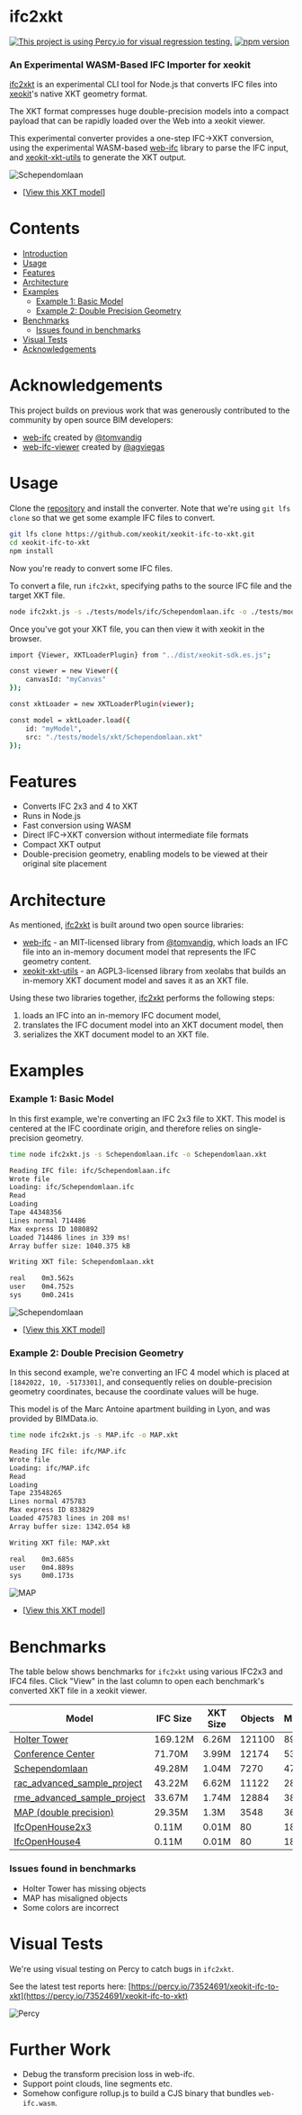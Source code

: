 # ifc2xkt
[![This project is using Percy.io for visual regression testing.](https://percy.io/static/images/percy-badge.svg)](https://percy.io/73524691/xeokit-ifc-to-xkt)
[![npm version](https://badge.fury.io/js/%40xeokit%2Fxeokit-ifc-to-xkt.svg)](https://badge.fury.io/js/%40xeokit%2Fxeokit-ifc-to-xkt)

### An Experimental WASM-Based IFC Importer for xeokit 

[ifc2xkt](https://github.com/xeokit/xeokit-ifc-to-xkt) is an experimental CLI tool for Node.js that converts IFC
files into [xeokit](https://xeokit.io)'s native XKT geometry format.  

The XKT format compresses huge double-precision models into a compact payload that can be rapidly loaded over the Web
into a xeokit viewer.

This experimental converter provides a one-step IFC→XKT conversion, using the experimental
WASM-based [web-ifc](https://github.com/tomvandig/web-ifc) library to parse the IFC input,
and [xeokit-xkt-utils](https://github.com/xeokit/xeokit-xkt-utils) to generate the XKT output.


![Schependomlaan](https://xeokit.github.io/xeokit-ifc-to-xkt/assets/rac_advanced_sample_project.png)

* [[View this XKT model](https://xeokit.github.io/xeokit-ifc-to-xkt/tests/loadXKT.html?xkt_src=models/xkt/rac_advanced_sample_project.xkt)]
# Contents

- [Introduction](#introduction)
- [Usage](#usage)
- [Features](#features)
- [Architecture](#architecture)
- [Examples](#examples)
  + [Example 1: Basic Model](#example-1--basic-model)
  + [Example 2: Double Precision Geometry](#example-2--double-precision-geometry)
- [Benchmarks](#benchmarks)
  + [Issues found in benchmarks](#issues-found-in-benchmarks)
- [Visual Tests](#visual-tests)
- [Acknowledgements](#acknowledgements)

# Acknowledgements

This project builds on previous work that was generously contributed to the community by open source BIM developers:

*  [web-ifc](https://github.com/tomvandig/web-ifc) created by [@tomvandig](https://github.com/tomvandig)
*  [web-ifc-viewer](https://github.com/agviegas/web-ifc-viewer) created by [@agviegas](https://github.com/agviegas)

# Usage

Clone the [repository](https://github.com/xeokit/xeokit-ifc-to-xkt) and install the converter. Note that we're
using ````git lfs clone```` so that we get some example IFC files to convert.

```bash
git lfs clone https://github.com/xeokit/xeokit-ifc-to-xkt.git
cd xeokit-ifc-to-xkt
npm install
```

Now you're ready to convert some IFC files.

To convert a file, run ````ifc2xkt````, specifying paths to the source IFC file and the target XKT file.

```bash
node ifc2xkt.js -s ./tests/models/ifc/Schependomlaan.ifc -o ./tests/models/xkt/Schependomlaan.xkt
```

Once you've got your XKT file, you can then view it with xeokit in the browser.

```bash
import {Viewer, XKTLoaderPlugin} from "../dist/xeokit-sdk.es.js";

const viewer = new Viewer({
    canvasId: "myCanvas"
});

const xktLoader = new XKTLoaderPlugin(viewer);

const model = xktLoader.load({
    id: "myModel",
    src: "./tests/models/xkt/Schependomlaan.xkt"
});
```

# Features

- Converts IFC 2x3 and 4 to XKT
- Runs in Node.js
- Fast conversion using WASM
- Direct IFC→XKT conversion without intermediate file formats
- Compact XKT output
- Double-precision geometry, enabling models to be viewed at their original site placement

# Architecture

As mentioned, [ifc2xkt](https://github.com/xeokit/xeokit-ifc-to-xkt) is built around two open source libraries:

* [web-ifc](https://github.com/tomvandig/web-ifc) - an MIT-licensed library
  from [@tomvandig](https://github.com/tomvandig), which loads an IFC file into an in-memory document model that
  represents the IFC geometry content.
* [xeokit-xkt-utils](https://github.com/xeokit/xeokit-xkt-utils) - an AGPL3-licensed library from xeolabs that
  builds an in-memory XKT document model and saves it as an XKT file.

Using these two libraries together, [ifc2xkt](https://github.com/xeokit/xeokit-ifc-to-xkt) performs the
following steps:

1. loads an IFC into an in-memory IFC document model,
2. translates the IFC document model into an XKT document model, then
3. serializes the XKT document model to an XKT file.

# Examples

### Example 1: Basic Model

In this first example, we're converting an IFC 2x3 file to XKT. This model is centered at the IFC coordinate origin, and
therefore relies on single-precision geometry.

```bash
time node ifc2xkt.js -s Schependomlaan.ifc -o Schependomlaan.xkt

Reading IFC file: ifc/Schependomlaan.ifc
Wrote file
Loading: ifc/Schependomlaan.ifc
Read 
Loading 
Tape 44348356
Lines normal 714486
Max express ID 1080892
Loaded 714486 lines in 339 ms!
Array buffer size: 1040.375 kB

Writing XKT file: Schependomlaan.xkt

real    0m3.562s
user    0m4.752s
sys     0m0.241s
```

![Schependomlaan](https://xeokit.github.io/xeokit-ifc-to-xkt/assets/Schependomlaan.png)

* [[View this XKT model](https://xeokit.github.io/xeokit-ifc-to-xkt/tests/loadXKT.html?xkt_src=models/xkt/Schependomlaan.xkt)]

### Example 2: Double Precision Geometry

In this second example, we're converting an IFC 4 model which is placed at ````[1842022, 10, -5173301]````, and
consequently relies on double-precision geometry coordinates, because the coordinate values will be huge.

This model is of the Marc Antoine apartment building in Lyon, and was provided by BIMData.io.

```bash
time node ifc2xkt.js -s MAP.ifc -o MAP.xkt

Reading IFC file: ifc/MAP.ifc
Wrote file
Loading: ifc/MAP.ifc
Read 
Loading 
Tape 23548265
Lines normal 475783
Max express ID 833829
Loaded 475783 lines in 208 ms!
Array buffer size: 1342.054 kB

Writing XKT file: MAP.xkt

real    0m3.685s
user    0m4.889s
sys     0m0.173s
```

![MAP](https://xeokit.github.io/xeokit-ifc-to-xkt/assets/MAP.png)

* [[View this XKT model](https://xeokit.github.io/xeokit-ifc-to-xkt/tests/loadXKT.html?xkt_src=models/xkt/MAP.xkt)]

# Benchmarks

The table below shows benchmarks for ````ifc2xkt```` using various IFC2x3 and IFC4 files. Click "View" in the last
column to open each benchmark's converted XKT file in a xeokit viewer.

<table class="collection-content">
   <thead>
      <tr>
         <th>Model</th>
         <th>IFC Size</th>
         <th>XKT Size</th>
         <th>Objects</th>
         <th>Meshes</th>
         <th>Conversion Time</th>
         <th>View</th>
      </tr>
   </thead>
   <tbody>
      <tr id="20d35656-efe3-4c02-8cca-9b4bdc67a502">
         <td class="cell-title"><a href="http://openifcmodel.cs.auckland.ac.nz/Model/Details/316">Holter Tower</a></td>
         <td class="cell-xa}R">169.12M</td>
         <td class="cell-}&gt;pG">6.26M</td>
         <td class="cell-:YKF">121100</td>
         <td class="cell-efRZ">89546</td>
         <td class="cell-Snov">46.37s</td>
         <td class="cell-Y&gt;`W"><a href="https://xeokit.github.io/xeokit-ifc-to-xkt/tests/loadXKT.html?xkt_src=models/xkt/dataHolter.xkt">View</a></td>
      </tr>
      <tr id="e2e4c3c8-9e74-45d0-9de3-41dd7cae42fc">
         <td class="cell-title"><a href="http://openifcmodel.cs.auckland.ac.nz/Model/Details/301">Conference Center</a></td>
         <td class="cell-xa}R">71.70M</td>
         <td class="cell-}&gt;pG">3.99M</td>
         <td class="cell-:YKF">12174</td>
         <td class="cell-efRZ">5323</td>
         <td class="cell-Snov">9.5s</td>
         <td class="cell-Y&gt;`W"><a href="https://xeokit.github.io/xeokit-ifc-to-xkt/tests/loadXKT.html?xkt_src=models/xkt/confCenter.xkt">View</a></td>
      </tr>
      <tr id="c119aadc-21ac-4401-ad62-4881e1910c95">
         <td class="cell-title"><a href="https://github.com/openBIMstandards/Archive-DataSetSchependomlaan">Schependomlaan</a></td>
         <td class="cell-xa}R">49.28M</td>
         <td class="cell-}&gt;pG">1.04M</td>
         <td class="cell-:YKF">7270</td>
         <td class="cell-efRZ">4761</td>
         <td class="cell-Snov">3.5s</td>
         <td class="cell-Y&gt;`W"><a href="https://xeokit.github.io/xeokit-ifc-to-xkt/tests/loadXKT.html?xkt_src=models/xkt/MAP.xkt">View</a></td>
      </tr>
      <tr >
         <td class="cell-title"><a href="https://knowledge.autodesk.com/support/revit-products/getting-started/caas/CloudHelp/cloudhelp/2020/ENU/Revit-GetStarted/files/GUID-61EF2F22-3A1F-4317-B925-1E85F138BE88-htm.html">rac_advanced_sample_project</a></td>
         <td class="cell-xa}R">43.22M</td>
         <td class="cell-}&gt;pG">6.62M</td>
         <td class="cell-:YKF">11122</td>
         <td class="cell-efRZ">2870</td>
         <td class="cell-Snov">10.75s</td>
         <td class="cell-Y&gt;`W"><a href="https://xeokit.github.io/xeokit-ifc-to-xkt/tests/loadXKT.html?xkt_src=models/xkt/rac_advanced_sample_project.xkt">View</a></td>
      </tr>
      <tr >
         <td class="cell-title"><a href="https://knowledge.autodesk.com/support/revit-products/getting-started/caas/CloudHelp/cloudhelp/2020/ENU/Revit-GetStarted/files/GUID-61EF2F22-3A1F-4317-B925-1E85F138BE88-htm.html">rme_advanced_sample_project</a></td>
         <td class="cell-xa}R">33.67M</td>
         <td class="cell-}&gt;pG">1.74M</td>
         <td class="cell-:YKF">12884</td>
         <td class="cell-efRZ">3897</td>
         <td class="cell-Snov">11.32s</td>
         <td class="cell-Y&gt;`W"><a href="https://xeokit.github.io/xeokit-ifc-to-xkt/tests/loadXKT.html?xkt_src=models/xkt/rme_advanced_sample_project.xkt">View</a></td>
      </tr>
      <tr id="014bafb4-9f02-4459-b68c-dfb1aadfae11">
         <td class="cell-title"><a href="https://bimdata.io">MAP (double precision)</a></td>
         <td class="cell-xa}R">29.35M</td>
         <td class="cell-}&gt;pG">1.3M</td>
         <td class="cell-:YKF">3548</td>
         <td class="cell-efRZ">3680</td>
         <td class="cell-Snov">3.6s</td>
         <td class="cell-Y&gt;`W"><a href="https://xeokit.github.io/xeokit-ifc-to-xkt/tests/loadXKT.html?xkt_src=models/xkt/MAP.xkt">View</a></td>
      </tr>
      <tr id="b168254f-9751-47b4-9bf4-541eef5aac99">
         <td class="cell-title"><a href="https://github.com/aothms/IfcOpenHouse">IfcOpenHouse2x3</a></td>
         <td class="cell-xa}R">0.11M</td>
         <td class="cell-}&gt;pG">0.01M</td>
         <td class="cell-:YKF">80</td>
         <td class="cell-efRZ">18</td>
         <td class="cell-Snov">0.28s</td>
         <td class="cell-Y&gt;`W"><a href="https://xeokit.github.io/xeokit-ifc-to-xkt/tests/loadXKT.html?xkt_src=models/xkt/IfcOpenHouse2x3.xkt">View</a></td>
      </tr>
      <tr id="3f0162ea-10a1-447b-953d-31e36234e547">
         <td class="cell-title"><a href="https://github.com/aothms/IfcOpenHouse">IfcOpenHouse4</a></td>
         <td class="cell-xa}R">0.11M</td>
         <td class="cell-}&gt;pG">0.01M</td>
         <td class="cell-:YKF">80</td>
         <td class="cell-efRZ">18</td>
         <td class="cell-Snov">0.21s</td>
         <td class="cell-Y&gt;`W"><a href="https://xeokit.github.io/xeokit-ifc-to-xkt/tests/loadXKT.html?xkt_src=models/xkt/IfcOpenHouse4.xkt">View</a></td>
      </tr>
   </tbody>
</table>

### Issues found in benchmarks

- Holter Tower has missing objects
- MAP has misaligned objects
- Some colors are incorrect

# Visual Tests

We're using visual testing on Percy to catch bugs in ````ifc2xkt````.

See the latest test reports
here: [https://percy.io/73524691/xeokit-ifc-to-xkt](https://percy.io/73524691/xeokit-ifc-to-xkt)

![Percy](https://xeokit.github.io/xeokit-ifc-to-xkt/assets/percy.png)

# Further Work

* Debug the transform precision loss in web-ifc.
* Support point clouds, line segments etc.
* Somehow configure rollup.js to build a CJS binary that bundles ````web-ifc.wasm````.

